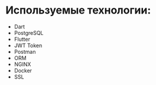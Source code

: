 # Используемые технологии:
- Dart
- PostgreSQL
- Flutter
- JWT Token
- Postman
- ORM
- NGINX
- Docker
- SSL
